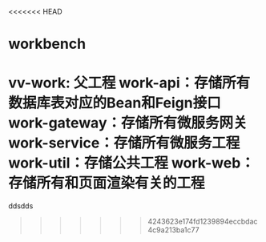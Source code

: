 <<<<<<< HEAD
# workbench
vv-work: 父工程
work-api：存储所有数据库表对应的Bean和Feign接口
work-gateway：存储所有微服务网关
work-service：存储所有微服务工程
work-util：存储公共工程
work-web：存储所有和页面渲染有关的工程
=======
ddsdds
>>>>>>> 4243623e174fd1239894eccbdac4c9a213ba1c77

